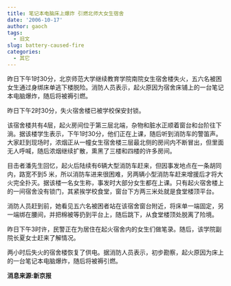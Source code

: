 ```yaml
---
title: 笔记本电脑床上爆炸 引燃北师大女生宿舍
date: '2006-10-17'
author: gaoch
tags:
  - 旧文
slug: battery-caused-fire
categories:
  - 其它
---
```


昨日下午1时30分，北京师范大学继续教育学院南院女生宿舍楼失火，五六名被困女生通过身绑床单逃下楼脱险。消防人员表示，起火原因为宿舍床铺上的一台笔记本电脑爆炸，随后将被褥引燃。  
  

昨日下午2时30分，失火宿舍楼已被学校保安封锁。

该宿舍楼共有4层，起火房间位于第三层北端，杂物和脏水正顺着窗台和台阶往下淌。据该楼学生表示，下午1时30分，他们正在上课，随后听到消防车的警笛声。大家赶到现场时，浓烟正从一幢女生宿舍楼三层最北侧的房间内不断冒出，但里面无人呼喊，随后浓烟继续扩散，熏黑了三楼和四楼的许多房间。

目击者潘先生回忆，起火后陆续有6辆大型消防车赶来，但因事发地点在一条胡同内，路宽不到5
米，所以消防车进来很困难，另两辆小型消防车赶来增援后才将大火完全扑灭。据该楼一名女生称，事发时大部分女生都在上课。只有起火宿舍楼上的一间宿舍没有锁门，其紧挨学校食堂，窗台下方两三米处就是食堂楼顶平台。

消防人员赶到前，她看见五六名被困者站在该宿舍窗台附近，将床单一端固定，另一端绑在腰间，并把棉被等扔到平台上，随后跳下，从食堂楼顶处脱离了险境。

昨日下午3时许，民警正在为居住在起火宿舍内的女生们做笔录。随后，该学院副院长夏女士赶来了解情况。

两小时后失火的宿舍楼恢复了供电。据消防人员表示，初步勘察，起火原因为床上的一台笔记本电脑爆炸，随后将被褥引燃。

**消息来源:新京报**  
